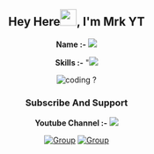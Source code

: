 <div align="center">
<h2>Hey Here<img src="https://github.com/Mo-Tech-MRK-YT/Mo-Tech-MRK-YT/blob/main/gifs/Hi.gif" width="30px">, I'm Mrk YT</h2>

<div align="center" width="50">

**Name :-** <img src="https://badgen.net/badge/Mrk/YT/FF33FF?icon=awesome&labelColor=0080FF"></a>

**Skills :-** "<img src="https://badgen.net/badge/Skills/☑️/purple?icon=terminal&labelColor=red"></a>

<img src="https://github.com/Mo-Tech-MRK-YT/Mo-Tech-MRK-YT/blob/main/gifs/coding.gif" alt="coding ?">

### Subscribe And Support

**Youtube Channel :-** <a href="https://youtube.com/channel/UCmGBpXoM-OEm-FacOccVKgQ"><img src="https://img.shields.io/badge/Mo-Tech-FF3333.svg?logo=youtube&logoColor=FF3333"></a>

[![Group](https://badgen.net/badge/🔊%20Telegram%20/Group/Black)](https://telegram.dog/mo_Tech_Group)  [![Group](https://badgen.net/badge/🔊%20Telegram%20/Channel/Black)](https://telegram.dog/mo_Tech_YT)

